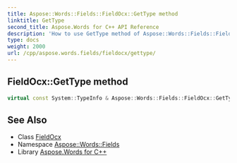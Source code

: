 ```yaml
---
title: Aspose::Words::Fields::FieldOcx::GetType method
linktitle: GetType
second_title: Aspose.Words for C++ API Reference
description: 'How to use GetType method of Aspose::Words::Fields::FieldOcx class in C++.'
type: docs
weight: 2000
url: /cpp/aspose.words.fields/fieldocx/gettype/
---
```

## FieldOcx::GetType method




```cpp
virtual const System::TypeInfo & Aspose::Words::Fields::FieldOcx::GetType() const override
```

## See Also

* Class [FieldOcx](../)
* Namespace [Aspose::Words::Fields](../../)
* Library [Aspose.Words for C++](../../../)
